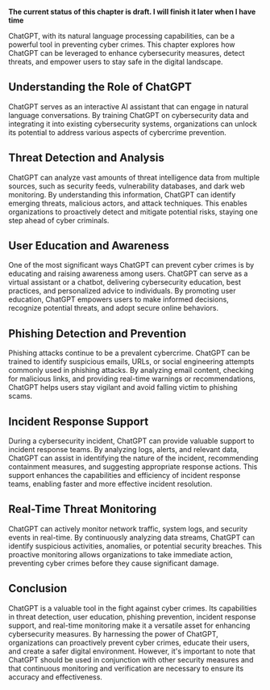 **The current status of this chapter is draft. I will finish it later when I have time**

ChatGPT, with its natural language processing capabilities, can be a powerful tool in preventing cyber crimes. This chapter explores how ChatGPT can be leveraged to enhance cybersecurity measures, detect threats, and empower users to stay safe in the digital landscape.

Understanding the Role of ChatGPT
---------------------------------

ChatGPT serves as an interactive AI assistant that can engage in natural language conversations. By training ChatGPT on cybersecurity data and integrating it into existing cybersecurity systems, organizations can unlock its potential to address various aspects of cybercrime prevention.

Threat Detection and Analysis
-----------------------------

ChatGPT can analyze vast amounts of threat intelligence data from multiple sources, such as security feeds, vulnerability databases, and dark web monitoring. By understanding this information, ChatGPT can identify emerging threats, malicious actors, and attack techniques. This enables organizations to proactively detect and mitigate potential risks, staying one step ahead of cyber criminals.

User Education and Awareness
----------------------------

One of the most significant ways ChatGPT can prevent cyber crimes is by educating and raising awareness among users. ChatGPT can serve as a virtual assistant or a chatbot, delivering cybersecurity education, best practices, and personalized advice to individuals. By promoting user education, ChatGPT empowers users to make informed decisions, recognize potential threats, and adopt secure online behaviors.

Phishing Detection and Prevention
---------------------------------

Phishing attacks continue to be a prevalent cybercrime. ChatGPT can be trained to identify suspicious emails, URLs, or social engineering attempts commonly used in phishing attacks. By analyzing email content, checking for malicious links, and providing real-time warnings or recommendations, ChatGPT helps users stay vigilant and avoid falling victim to phishing scams.

Incident Response Support
-------------------------

During a cybersecurity incident, ChatGPT can provide valuable support to incident response teams. By analyzing logs, alerts, and relevant data, ChatGPT can assist in identifying the nature of the incident, recommending containment measures, and suggesting appropriate response actions. This support enhances the capabilities and efficiency of incident response teams, enabling faster and more effective incident resolution.

Real-Time Threat Monitoring
---------------------------

ChatGPT can actively monitor network traffic, system logs, and security events in real-time. By continuously analyzing data streams, ChatGPT can identify suspicious activities, anomalies, or potential security breaches. This proactive monitoring allows organizations to take immediate action, preventing cyber crimes before they cause significant damage.

Conclusion
----------

ChatGPT is a valuable tool in the fight against cyber crimes. Its capabilities in threat detection, user education, phishing prevention, incident response support, and real-time monitoring make it a versatile asset for enhancing cybersecurity measures. By harnessing the power of ChatGPT, organizations can proactively prevent cyber crimes, educate their users, and create a safer digital environment. However, it's important to note that ChatGPT should be used in conjunction with other security measures and that continuous monitoring and verification are necessary to ensure its accuracy and effectiveness.
